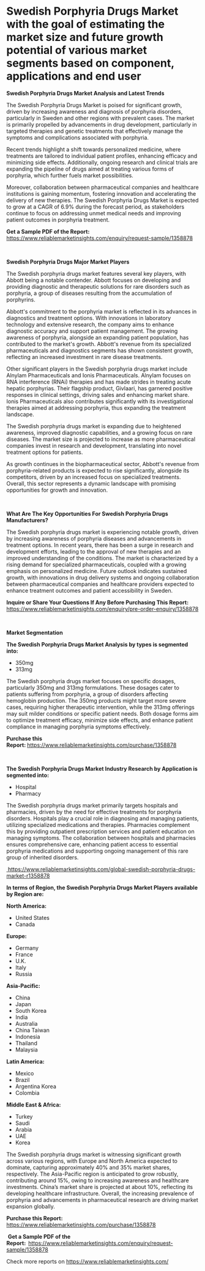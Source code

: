 <p><h1>Swedish Porphyria Drugs Market with the goal of estimating the market size and future growth potential of various market segments based on component, applications and end user</h1></p><p><strong>Swedish Porphyria Drugs Market Analysis and Latest Trends</strong></p>
<p><p>The Swedish Porphyria Drugs Market is poised for significant growth, driven by increasing awareness and diagnosis of porphyria disorders, particularly in Sweden and other regions with prevalent cases. The market is primarily propelled by advancements in drug development, particularly in targeted therapies and genetic treatments that effectively manage the symptoms and complications associated with porphyria. </p><p>Recent trends highlight a shift towards personalized medicine, where treatments are tailored to individual patient profiles, enhancing efficacy and minimizing side effects. Additionally, ongoing research and clinical trials are expanding the pipeline of drugs aimed at treating various forms of porphyria, which further fuels market possibilities. </p><p>Moreover, collaboration between pharmaceutical companies and healthcare institutions is gaining momentum, fostering innovation and accelerating the delivery of new therapies. The Swedish Porphyria Drugs Market is expected to grow at a CAGR of 6.9% during the forecast period, as stakeholders continue to focus on addressing unmet medical needs and improving patient outcomes in porphyria treatment.</p></p>
<p><strong>Get a Sample PDF of the Report:&nbsp;</strong> <a href="https://www.reliablemarketinsights.com/enquiry/request-sample/1358878?utm_campaign=2188&utm_medium=2&utm_source=Github&utm_content=ia&utm_term=22032025&utm_id=swedish-porphyria-drugs">https://www.reliablemarketinsights.com/enquiry/request-sample/1358878</a></p>
<p>&nbsp;</p>
<p><strong>Swedish Porphyria Drugs Major Market Players</strong></p>
<p><p>The Swedish porphyria drugs market features several key players, with Abbott being a notable contender. Abbott focuses on developing and providing diagnostic and therapeutic solutions for rare disorders such as porphyria, a group of diseases resulting from the accumulation of porphyrins.</p><p>Abbott's commitment to the porphyria market is reflected in its advances in diagnostics and treatment options. With innovations in laboratory technology and extensive research, the company aims to enhance diagnostic accuracy and support patient management. The growing awareness of porphyria, alongside an expanding patient population, has contributed to the market's growth. Abbott's revenue from its specialized pharmaceuticals and diagnostics segments has shown consistent growth, reflecting an increased investment in rare disease treatments.</p><p>Other significant players in the Swedish porphyria drugs market include Alnylam Pharmaceuticals and Ionis Pharmaceuticals. Alnylam focuses on RNA interference (RNAi) therapies and has made strides in treating acute hepatic porphyrias. Their flagship product, Givlaari, has garnered positive responses in clinical settings, driving sales and enhancing market share. Ionis Pharmaceuticals also contributes significantly with its investigational therapies aimed at addressing porphyria, thus expanding the treatment landscape.</p><p>The Swedish porphyria drugs market is expanding due to heightened awareness, improved diagnostic capabilities, and a growing focus on rare diseases. The market size is projected to increase as more pharmaceutical companies invest in research and development, translating into novel treatment options for patients.</p><p>As growth continues in the biopharmaceutical sector, Abbott's revenue from porphyria-related products is expected to rise significantly, alongside its competitors, driven by an increased focus on specialized treatments. Overall, this sector represents a dynamic landscape with promising opportunities for growth and innovation.</p></p>
<p>&nbsp;</p>
<p><strong>What Are The Key Opportunities For Swedish Porphyria Drugs Manufacturers?</strong></p>
<p><p>The Swedish porphyria drugs market is experiencing notable growth, driven by increasing awareness of porphyria diseases and advancements in treatment options. In recent years, there has been a surge in research and development efforts, leading to the approval of new therapies and an improved understanding of the conditions. The market is characterized by a rising demand for specialized pharmaceuticals, coupled with a growing emphasis on personalized medicine. Future outlook indicates sustained growth, with innovations in drug delivery systems and ongoing collaboration between pharmaceutical companies and healthcare providers expected to enhance treatment outcomes and patient accessibility in Sweden.</p></p>
<p><strong>Inquire or Share Your Questions If Any Before Purchasing This Report:</strong> <a href="https://www.reliablemarketinsights.com/enquiry/pre-order-enquiry/1358878?utm_campaign=2188&utm_medium=2&utm_source=Github&utm_content=ia&utm_term=22032025&utm_id=swedish-porphyria-drugs">https://www.reliablemarketinsights.com/enquiry/pre-order-enquiry/1358878</a></p>
<p>&nbsp;</p>
<p><strong>Market Segmentation</strong></p>
<p><strong>The Swedish Porphyria Drugs Market Analysis by types is segmented into:</strong></p>
<p><ul><li>350mg</li><li>313mg</li></ul></p>
<p><p>The Swedish porphyria drugs market focuses on specific dosages, particularly 350mg and 313mg formulations. These dosages cater to patients suffering from porphyria, a group of disorders affecting hemoglobin production. The 350mg products might target more severe cases, requiring higher therapeutic intervention, while the 313mg offerings may suit milder conditions or specific patient needs. Both dosage forms aim to optimize treatment efficacy, minimize side effects, and enhance patient compliance in managing porphyria symptoms effectively.</p></p>
<p><strong>Purchase this Report:&nbsp;</strong><a href="https://www.reliablemarketinsights.com/purchase/1358878?utm_campaign=2188&utm_medium=2&utm_source=Github&utm_content=ia&utm_term=22032025&utm_id=swedish-porphyria-drugs">https://www.reliablemarketinsights.com/purchase/1358878</a></p>
<p>&nbsp;</p>
<p><strong>The Swedish Porphyria Drugs Market Industry Research by Application is segmented into:</strong></p>
<p><ul><li>Hospital</li><li>Pharmacy</li></ul></p>
<p><p>The Swedish porphyria drugs market primarily targets hospitals and pharmacies, driven by the need for effective treatments for porphyria disorders. Hospitals play a crucial role in diagnosing and managing patients, utilizing specialized medications and therapies. Pharmacies complement this by providing outpatient prescription services and patient education on managing symptoms. The collaboration between hospitals and pharmacies ensures comprehensive care, enhancing patient access to essential porphyria medications and supporting ongoing management of this rare group of inherited disorders.</p></p>
<p><a href="https://www.reliablemarketinsights.com/global-swedish-porphyria-drugs-market-r1358878?utm_campaign=2188&utm_medium=2&utm_source=Github&utm_content=ia&utm_term=22032025&utm_id=swedish-porphyria-drugs">&nbsp;https://www.reliablemarketinsights.com/global-swedish-porphyria-drugs-market-r1358878</a></p>
<p><strong>In terms of Region, the Swedish Porphyria Drugs Market Players available by Region are:</strong></p>
<p>
    <p> <strong> North America: </strong>
        <ul>
            <li>United States</li>
            <li>Canada</li>
        </ul>
        </p> 
    <p> <strong> Europe: </strong>
        <ul>
            <li>Germany</li>
            <li>France</li>
            <li>U.K.</li>
            <li>Italy</li>
            <li>Russia</li>
        </ul>
        </p> 
    <p> <strong> Asia-Pacific: </strong>
        <ul>
            <li>China</li>
            <li>Japan</li>
            <li>South Korea</li>
            <li>India</li>
            <li>Australia</li>
            <li>China Taiwan</li>
            <li>Indonesia</li>
            <li>Thailand</li>
            <li>Malaysia</li>
        </ul>
        </p> 
    <p> <strong> Latin America: </strong>
        <ul>
            <li>Mexico</li>
            <li>Brazil</li>
            <li>Argentina Korea</li>
            <li>Colombia</li>
        </ul>
        </p> 
    <p> <strong> Middle East & Africa: </strong>
        <ul>
            <li>Turkey</li>
            <li>Saudi</li>
            <li>Arabia</li>
            <li>UAE</li>
            <li>Korea</li>
        </ul>
    </p>
    </p>
<p><p>The Swedish porphyria drugs market is witnessing significant growth across various regions, with Europe and North America expected to dominate, capturing approximately 40% and 35% market shares, respectively. The Asia-Pacific region is anticipated to grow robustly, contributing around 15%, owing to increasing awareness and healthcare investments. China’s market share is projected at about 10%, reflecting its developing healthcare infrastructure. Overall, the increasing prevalence of porphyria and advancements in pharmaceutical research are driving market expansion globally.</p></p>
<p><strong>Purchase this Report: </strong><a href="https://www.reliablemarketinsights.com/purchase/1358878?utm_campaign=2188&utm_medium=2&utm_source=Github&utm_content=ia&utm_term=22032025&utm_id=swedish-porphyria-drugs">https://www.reliablemarketinsights.com/purchase/1358878</a></p>
<p>&nbsp;<strong>Get a Sample PDF of the Report:&nbsp;&nbsp;</strong><a href="https://www.reliablemarketinsights.com/enquiry/request-sample/1358878?utm_campaign=2188&utm_medium=2&utm_source=Github&utm_content=ia&utm_term=22032025&utm_id=swedish-porphyria-drugs">https://www.reliablemarketinsights.com/enquiry/request-sample/1358878</a></p>
<p><strong></strong></p>
<p>Check more reports on <a href="https://www.reliablemarketinsights.com/?utm_campaign=2188&utm_medium=2&utm_source=Github&utm_content=ia&utm_term=22032025&utm_id=swedish-porphyria-drugs">https://www.reliablemarketinsights.com/</a></p>